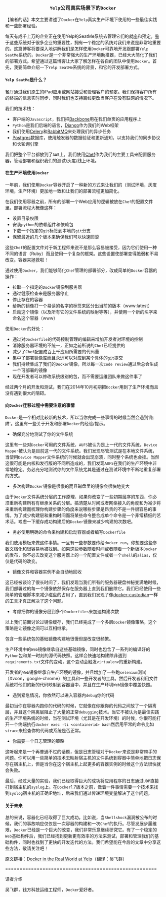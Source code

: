### <p align=center>`Yelp`公司真实场景下的`Docker`</p>


【编者的话】本文主要讲述了`Docker`在`Yelp`真实生产环境下使用的一些最佳实践和一些部署经验。

每天有成千上万的企业正在使用Yelp的SeatMe系统去管理它们的就座和预定。鉴于这些系统对于很多企业的重要性，拥有一个稳定的系统对我们来说是非常地重要的。这篇博客将要深入地讲解我们是怎样使用`Docker`可靠地开发跟部署`Yelp SeatMe`系统的。`Docker`是一个非常强大的生产环境助推器，已经大大简化了我们的部署方式。希望通过这篇博客让大家了解怎样在各自的团队中使用`Docker`。首先，我要简单介绍一下`Yelp SeatMe`系统的背景，和它的开发部署方式。

#### `Yelp SeatMe`是什么？

餐厅通过我们原生的iPad应用或网站接受和管理客户的预定。我们保持客户所有的终端的信息实时同步，同时我们也支持离线更改当客户在没有联网的情况下。

我们的技术栈：

 * 客户端的`Javascript`，我们把[Backbone](http://backbonejs.org/)用在我们单页的应用程序上
 * `Python`是我们后端的语言，[Django](https://www.djangoproject.com/)作为我们的Web框架
 * 我们使用[Celery](http://www.celeryproject.org/)和[RabbitMQ](http://www.rabbitmq.com/)来处理我们的异步任务
 * [Postgres](http://www.postgresql.org/)数据库，使用触发器的数据验证和更新通知，以支持我们的同步协议和长轮询引擎

我们把整个平台都放到了`AWS`上，我们使用[Chef](https://www.chef.io/chef/)作为我们的主要工具来配置服务器，管理部署和组织我们的测试/灰度/线上环境。

#### 在生产环境使用`Docker`

一年前，我们使用`Docker`容器开启了一种新的方式来让我们的（测试环境，灰度环境，生产环境）更加地一致和让我们的部署流程更加简化。

在我们使用容器之前，所有的部署一个Web应用的逻辑被放在`Chef`的配置文件里。部署流程大概像这样：

 * 设置目录权限
 * 安装`python`的依赖组件和依赖包
 * 下载一个指定的`git`标签到本地的`git`分支
 * 保留最近的几个版本来确保我们可以快速回滚

这些`Chef`的配置文件对于新工程师来说不是那么容易被接受，因为它们使用一种不同的语言（Ruby）而且使用一个复杂的框架。这些设置使部署变得脆弱和不易改变。容器来拯救啦！

通过使用`Docker`，我们能够简化`Chef`管理的部署部分，改成简单的`Docker`容器的操作：

 * 拉取一个指定的`Docker`镜像到服务器
 * 通过健康检查来是服务器停止
 * 停止存在的容器
 * 给新的镜像打一个易读的名字的标签来区分出当前的版本（www:latest）
 * 启动这个镜像（以及所有它的文件系统的映射等等），并使用一个新的名字来命名这个容器（www）

使用`Docker`的好处：

 * 通过对`Dockerfile`的代码控制管理的编辑来增加开发者对环境的控制
 * 消除服务器环境的不统一，正如之前所说的`Chef`已经提供的
 * 减少了`Chef`配置成百上千应用所需要的代码量
 * 集中了部署镜像库而且永远可以对应到某个具体的`git`提交
 * 我们持续集成了我们的`Docker`镜像，所以每一次`code review`通过后总会生成一个可部署的镜像
 * 现在开发者可以修改系统级别的包，而不需要运维团队来做这件事了

经过两个月的开发和测试，我们在2014年10月初期把`Docker`用到了生产环境而且没有遇到很大的阻碍。


#### 向`Docker`迁移过程中需要注意的事情

`Docker`是一个相对比较新的技术，所以当你完成一些事情的时候当然会遇到‘陷阱’。这里有一些关于开发和部署`Docker`的经验/提示。

* 确保充分地测试了你的文件系统

这里有一些对`Docker`可用的文件系统，`AUFS`被认为是上一代的文件系统，`Device Mapper`被认为是目前这一代的文件系统。我们发现尽管测试是在本地文件系统，当使用`Device Mapper`文件系统的时候就会出现崩溃，同时整个系统也会挂。当然这很可能是内核和发行版的不同所造成的，我们发现`AUFS`在我们的生产环境中非常地稳定。务必充分地测试你的文件系统尤其是通过在测试环境中不断地重复部署的方式。

* 多次构建`Docker`镜像是很慢的而且磁盘里的镜像会很快地变大

由于`Docker`文件系统分层的工作原理，如果你改变了一些初期层序的东西，你必须重新构建所有有继承关系的分层。搞清楚从时间或者网络接入的角度和为减少将来重新构建而梳理你构建步骤的角度来说哪些步骤是昂贵的不是一件很容易的事情。为了减少构建层和重构时间而将某些命令整合成单个命令是一个非常精细的艺术活。考虑一下缓存成功构建后的`Docker`镜像来减少构建的次数吧。

* 务必使用明确的命令来构建和启动容器或者编写`Dockerfile`

我们使用模板来做这件事情。一旦有一些参数要传给`docker run`，你想要这些参数文档化和很容易地被找到。如果这些参数随着时间或者随着一个新版本`Docker`的发布，你不必去改变这个服务器上的一个配置文件或者一个`shell`的`alias`，仅仅是代码的改变。

* 镜像文件和容器实例不会自动地回收

这已经被谈论了很长时间了，我们发现当我们所有的服务器硬盘神秘变满地时候，我们部署过的每一个镜像依然保存在服务器上直到我们删除它。我们已经使用一些简单的管理脚本来减少磁盘的占用了，直到我们发现了像[docker-custodian](https://github.com/yelp/docker-custodian)一样的工具才真正解决了这个问题。

* 考虑把你的镜像分层到多个`Dockerfiles`来加速构建次数

以上我们前面讨论过镜像缓存，我们已经完成了一个多层`Docker`镜像策略，这个策略是让镜像之间可以互相继承。

包含一些系统包的基础镜像构建地很慢但是改变很频繁。

生产环境中的`Web`镜像继承自这些基础镜像，同时也包含了一系列的编译好的`Python`包和某一时刻的源代码快照。这样会快速地构建除非遇到`requirements.txt`文件的变动，这个变动会触发`virtualenv`的重新构建。

开发者的`Web`镜像继承自生产环境的镜像，并且增加了一些跑`selenium`测试（Xvcon，google-chrome）的工具和一些开发者的工具。然后开发者利用文件系统将他们的新的代码映射到容器当中，并且在生产环境`Web`镜像中覆盖快照。

* 遇到紧急情况，你依然可以进入容器内`debug`你的代码

最初当你在容器内跑你的代码的时候，它就像在你跟你的代码之间放了一个隔离层，并且这个隔离层阻止了大量的正常`debugging`技术。当它不被认为是最佳实践的生产环境系统的时候，当在测试环境（尤其是在开发环境）的时候，你很可能打开一个终端执行`docker exec -ti <containerid> bash`然后用平常的命令比如`strace`来检查你的代码或系统是否正常。

* 你需要一个日志管理的策略

这听起来是一个再普通不过的话题，但是日志管理对于`Docker`来说是非常棘手的问题。你可以用一些简单的技术去映射宿主机的文件系统到容器中简单地把日志保存在宿主机上，但是当你在这个宿主机上起更多的容器实例的时候这个方法很快就会失败。

最后，经过大量的实验，我们已经取得巨大的成功将应用程序的日志通过`UDP`直接打到宿主机的`syslog`上。在`Docker`1.7版本之前，做着一件事情需要一个技术来找到`syslog`宿主机的正确IP地址，后来我们通过传递环境变量解决了这个问题。


#### 关于未来

总的来说，容器化已经取得了巨大成功。比如说，当`Shellshock`漏洞被公布的时候，我们的事故响应仅仅是一次容器的构建和一次`Chef`的执行。尽管发展步履维艰，`Docker`已经是一个巨大的改变，我们非常乐意继续研究它。有了一个稳定的`Web`基础构件后，我们已经找到更新更有效率的方法来测试，部署和管理我们的基础构件，同时也找到了更快的开发迭代的方法。我们希望能在今后的文章中分享这些方法，敬请关注吧！


原文链接：[Docker in the Real World at Yelp](http://engineeringblog.yelp.com/2015/08/docker-in-the-real-world-at-yelp.html)（翻译：吴飞群）

 =====================================================

译者介绍

吴飞群，钱方科技运维工程师，`Docker`爱好者。
